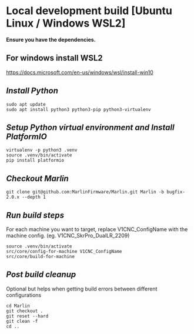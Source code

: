 # Local development build [Ubuntu Linux / Windows WSL2]

__Ensure you have the dependencies.__

## For windows install WSL2
https://docs.microsoft.com/en-us/windows/wsl/install-win10

## _Install Python_ 
```
sudo apt update
sudo apt install python3 python3-pip python3-virtualenv
```

## _Setup Python virtual environment and Install PlatformIO_
```
virtualenv -p python3 .venv
source .venv/bin/activate
pip install platformio
```

## _Checkout Marlin_
```
git clone git@github.com:MarlinFirmware/Marlin.git Marlin -b bugfix-2.0.x --depth 1
```

## _Run build steps_
For each machine you want to target, replace V1CNC_ConfigName with the machine config. (eg. V1CNC_SkrPro_DualLR_2209)
```
source .venv/bin/activate
src/core/config-for-machine V1CNC_ConfigName
src/core/build-for-machine
```

## _Post build cleanup_
Optional but helps when getting build errors between different configurations
```
cd Marlin
git checkout .
git reset --hard
git clean -f
cd ..
```

